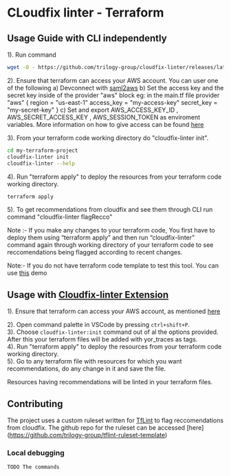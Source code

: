 # CLoudfix linter - Terraform

## Usage Guide with CLI independently  

1). Run command 
```bash
wget -O - https://github.com/trilogy-group/cloudfix-linter/releases/latest/download/install.sh | bash
 ```

2). Ensure that terraform can access your AWS account. You can user one of the following
    a) Devconnect with [saml2aws](https://github.com/Versent/saml2aws)
    b) Set the access key and the secret key inside of the provider "aws" block eg: in the main.tf file provider "aws" { region = "us-east-1" access_key = "my-access-key" secret_key = "my-secret-key" } 
    c) Set and export AWS_ACCESS_KEY_ID , AWS_SECRET_ACCESS_KEY , AWS_SESSION_TOKEN as enviroment variables. More information on how to give access can be found [here](https://registry.terraform.io/providers/hashicorp/aws/latest/docs)    

3). From your terraform code working directory do "cloudfix-linter init".
```bash
cd my-terraform-project
cloudfix-linter init
cloudfix-linter --help
```

4). Run "terraform apply" to deploy the resources from your terraform code working directory.
```bash
terraform apply
```

5). To get recommendations from cloudfix and see them through CLI run command "cloudfix-linter flagRecco" 

Note :- If you make any changes to your terraform code, You first have to deploy them using “terraform apply” and then run “cloudfix-linter” command again through working directory of your terraform code to see reccomendations being flagged according to recent changes. 

Note:- If you do not have terraform code template to test this tool. You can use [this](https://github.com/trilogy-group/cloudfixLinter-demo) demo


## Usage with [Cloudfix-linter Extension](https://open-vsx.trilogy.devspaces.com/extension/devfactory/cloudfix-linter) 

1). Ensure that terraform can access your AWS account, as mentioned [here](https://github.com/trilogy-group/cloudfix-linter/blob/ReadmeUpdate/Readme.Terraform.md#:~:text=2\).%20Ensure%20that,be%20found%20here)

2). Open command palette in VSCode by pressing `ctrl+shift+P`.    
3). Choose `cloudfix-linter:init` command out of al the options provided. After this your terraform files will be added with yor_traces as tags.    
4). Run "terraform apply" to deploy the resources from your terraform code working directory.   
5). Go to any terraform file with resources for which you want recommendations, do any change in it and save the file. 

Resources having recommendations will be linted in your terraform files.


## Contributing

The project uses a custom ruleset written for [TfLint](https://github.com/terraform-linters/tflint/blob/master/docs/developer-guide/architecture.md) to flag reccomendations from cloudfix. The github repo for the ruleset can be accessed [here] (https://github.com/trilogy-group/tflint-ruleset-template)

### Local debugging
```bash
TODO The commands
```




